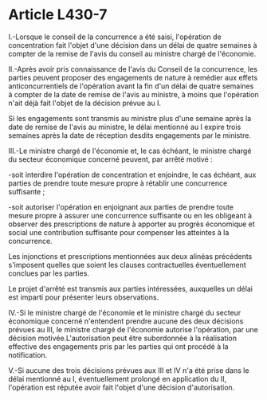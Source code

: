 # Article L430-7

<p>I.-Lorsque le conseil de la concurrence a été saisi, l'opération de concentration fait l'objet d'une décision dans un délai de quatre semaines à compter de la remise de l'avis du conseil au ministre chargé de l'économie. </p><p>II.-Après avoir pris connaissance de l'avis du Conseil de la concurrence, les parties peuvent proposer des engagements de nature à remédier aux effets anticoncurrentiels de l'opération avant la fin d'un délai de quatre semaines à compter de la date de remise de l'avis au ministre, à moins que l'opération n'ait déjà fait l'objet de la décision prévue au I. </p><p>Si les engagements sont transmis au ministre plus d'une semaine après la date de remise de l'avis au ministre, le délai mentionné au I expire trois semaines après la date de réception desdits engagements par le ministre. </p><p>III.-Le ministre chargé de l'économie et, le cas échéant, le ministre chargé du secteur économique concerné peuvent, par arrêté motivé :</p><p>-soit interdire l'opération de concentration et enjoindre, le cas échéant, aux parties de prendre toute mesure propre à rétablir une concurrence suffisante ;</p><p>-soit autoriser l'opération en enjoignant aux parties de prendre toute mesure propre à assurer une concurrence suffisante ou en les obligeant à observer des prescriptions de nature à apporter au progrès économique et social une contribution suffisante pour compenser les atteintes à la concurrence. </p><p>Les injonctions et prescriptions mentionnées aux deux alinéas précédents s'imposent quelles que soient les clauses contractuelles éventuellement conclues par les parties. </p><p>Le projet d'arrêté est transmis aux parties intéressées, auxquelles un délai est imparti pour présenter leurs observations. </p><p>IV.-Si le ministre chargé de l'économie et le ministre chargé du secteur économique concerné n'entendent prendre aucune des deux décisions prévues au III, le ministre chargé de l'économie autorise l'opération, par une décision motivée.L'autorisation peut être subordonnée à la réalisation effective des engagements pris par les parties qui ont procédé à la notification.</p><p>V.-Si aucune des trois décisions prévues aux III et IV n'a été prise dans le délai mentionné au I, éventuellement prolongé en application du II, l'opération est réputée avoir fait l'objet d'une décision d'autorisation.</p>
